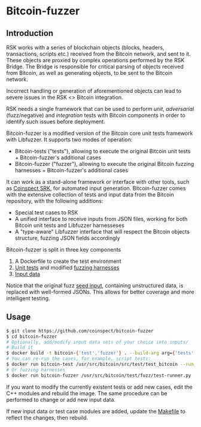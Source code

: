 # Bitcoin-fuzzer
## Introduction
RSK works with a series of blockchain objects (blocks, headers, transactions, scripts etc.) received from the Bitcoin network, and sent to it. These objects are proxied by complex operations performed by the RSK Bridge. The Bridge is responsible for critical parsing of objects received from Bitcoin, as well as generating objects, to be sent to the Bitcoin network.

Incorrect handling or generation of aforementioned objects can lead to severe issues in the RSK <> Bitcoin integration.

RSK needs a single framework that can be used to perform _unit_, _adversarial_ (fuzz/negative) and _integration_ tests with Bitcoin components in order to identify such issues before deployment.

Bitcoin-fuzzer is a modified version of the Bitcoin core unit tests framework with Libfuzzer. It supports two modes of operation:
* Bitcoin-tests ("tests"), allowing to execute the original Bitcoin unit tests + Bitcoin-fuzzer's additional cases
* Bitcoin-fuzzer ("fuzzer"), allowing to execute the original Bitcoin fuzzing harnesses + Bitcoin-fuzzer's additional cases

It can work as a stand-alone framework or interface with other tools, such as [Coinspect SRK](https://github.com/coinspect/srk), for automated input generation. Bitcoin-fuzzer comes with the extensive collection of tests and input data from the Bitcoin repository, with the following additions:
* Special test cases to RSK
* A unified interface to receive inputs from JSON files, working for both Bitcoin unit tests and Libfuzzer harnesseses
* A "type-aware" Libfuzzer interface that will respect the Bitcoin objects structure, fuzzing JSON fields accordingly

Bitcoin-fuzzer is split in three key components
1. A Dockerfile to create the test environment
2. [Unit tests](https://github.com/bitcoin/bitcoin/tree/master/src/test/) and modified [fuzzing harnesses](https://github.com/bitcoin/bitcoin/tree/master/src/test/fuzz)
3. [Input data](https://github.com/bitcoin/bitcoin/tree/master/src/test/data)

Notice that the original fuzz [seed input](https://github.com/bitcoin-core/qa-assets), containing unstructured data, is replaced with well-formed JSONs. This allows for better coverage and more intelligent testing.

## Usage

``` sh
$ git clone https://github.com/coinspect/bitcoin-fuzzer
$ cd bitcoin-fuzzer
# Optionally, add/modify input data sets of your choice into inputs/
# Build it
$ docker build -t bitcoin-{'test','fuzzer'} . --build-arg arg={'tests','fuzzer'}
# You can re-run the cases, for example, script tests:
$ docker run bitcoin-test /usr/src/bitcoin/src/test/test_bitcoin --run_test=script_test
# Or fuzzing harnesses
$ docker run bitcoin-fuzzer /usr/src/bitcoin/test/fuzz/test-runner.py --corpus_dir /inputs --target script

```
If you want to modify the currently existent tests or add new cases, edit the C++ modules and rebuild the image. The same procedure can be performed to change or add new input data.

If new input data or test case modules are added, update the [Makefile](https://github.com/coinspect/bitcoin-fuzzer/blob/master/coinspect-bitcoin-fuzzer/src/Makefile.test.include) to reflect the changes, then rebuild.
